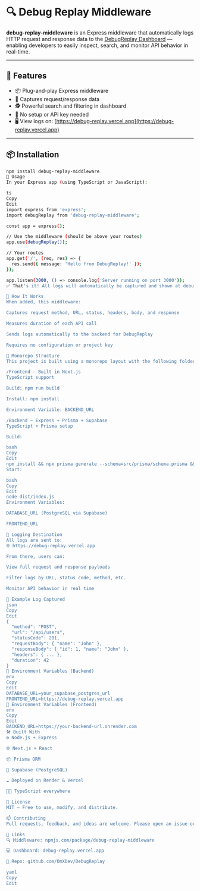 # 🔍 Debug Replay Middleware

**debug-replay-middleware** is an Express middleware that automatically logs HTTP request and response data to the [DebugReplay Dashboard](https://debug-replay.vercel.app/) — enabling developers to easily inspect, search, and monitor API behavior in real-time.

---

## 🚀 Features

- 📦 Plug-and-play Express middleware  
- 📄 Captures request/response data  
- 🕵️ Powerful search and filtering in dashboard  
- 🔐 No setup or API key needed  
- 🖥 View logs on: [https://debug-replay.vercel.app](https://debug-replay.vercel.app)

---

## 📦 Installation

```bash
npm install debug-replay-middleware
🧠 Usage
In your Express app (using TypeScript or JavaScript):

ts
Copy
Edit
import express from 'express';
import debugReplay from 'debug-replay-middleware';

const app = express();

// Use the middleware (should be above your routes)
app.use(debugReplay());

// Your routes
app.get('/', (req, res) => {
  res.send({ message: 'Hello from DebugReplay!' });
});

app.listen(3000, () => console.log('Server running on port 3000'));
✅ That's it! All logs will automatically be captured and shown at debug-replay.vercel.app

🔧 How It Works
When added, this middleware:

Captures request method, URL, status, headers, body, and response

Measures duration of each API call

Sends logs automatically to the backend for DebugReplay

Requires no configuration or project key

🧱 Monorepo Structure
This project is built using a monorepo layout with the following folders:

/Frontend – Built in Next.js
TypeScript support

Build: npm run build

Install: npm install

Environment Variable: BACKEND_URL

/Backend – Express + Prisma + Supabase
TypeScript + Prisma setup

Build:

bash
Copy
Edit
npm install && npx prisma generate --schema=src/prisma/schema.prisma && npx tsc
Start:

bash
Copy
Edit
node dist/index.js
Environment Variables:

DATABASE_URL (PostgreSQL via Supabase)

FRONTEND_URL

📡 Logging Destination
All logs are sent to:
🌐 https://debug-replay.vercel.app

From there, users can:

View full request and response payloads

Filter logs by URL, status code, method, etc.

Monitor API behavior in real time

🧪 Example Log Captured
json
Copy
Edit
{
  "method": "POST",
  "url": "/api/users",
  "statusCode": 201,
  "requestBody": { "name": "John" },
  "responseBody": { "id": 1, "name": "John" },
  "headers": { ... },
  "duration": 42
}
🔐 Environment Variables (Backend)
env
Copy
Edit
DATABASE_URL=your_supabase_postgres_url
FRONTEND_URL=https://debug-replay.vercel.app
🔐 Environment Variables (Frontend)
env
Copy
Edit
BACKEND_URL=https://your-backend-url.onrender.com
🛠 Built With
⚙️ Node.js + Express

🌐 Next.js + React

📦 Prisma ORM

🧱 Supabase (PostgreSQL)

☁️ Deployed on Render & Vercel

🧑‍💻 TypeScript everywhere

📃 License
MIT – Free to use, modify, and distribute.

📫 Contributing
Pull requests, feedback, and ideas are welcome. Please open an issue or PR on GitHub.

🔗 Links
🔍 Middleware: npmjs.com/package/debug-replay-middleware

💻 Dashboard: debug-replay.vercel.app

📁 Repo: github.com/OmXDev/DebugReplay

yaml
Copy
Edit
